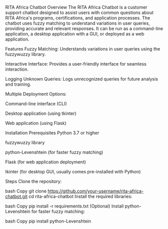 RITA Africa Chatbot
Overview
The RITA Africa Chatbot is a customer support chatbot designed to assist users with common questions about RITA Africa's programs, certifications, and application processes. The chatbot uses fuzzy matching to understand variations in user queries, providing accurate and relevant responses. It can be run as a command-line application, a desktop application with a GUI, or deployed as a web application.

Features
Fuzzy Matching: Understands variations in user queries using the fuzzywuzzy library.

Interactive Interface: Provides a user-friendly interface for seamless interaction.

Logging Unknown Queries: Logs unrecognized queries for future analysis and training.

Multiple Deployment Options:

Command-line interface (CLI)

Desktop application (using tkinter)

Web application (using Flask)

Installation
Prerequisites
Python 3.7 or higher

fuzzywuzzy library

python-Levenshtein (for faster fuzzy matching)

Flask (for web application deployment)

tkinter (for desktop GUI, usually comes pre-installed with Python)

Steps
Clone the repository:

bash
Copy
git clone https://github.com/your-username/rita-africa-chatbot.git
cd rita-africa-chatbot
Install the required libraries:

bash
Copy
pip install -r requirements.txt
(Optional) Install python-Levenshtein for faster fuzzy matching:

bash
Copy
pip install python-Levenshtein
